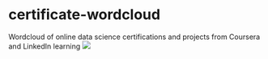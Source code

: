 # certificate-wordcloud
Wordcloud of online data science certifications and projects from Coursera and LinkedIn learning
<img src="images/wordcloud.png">
